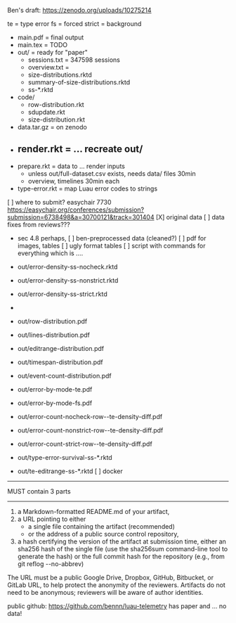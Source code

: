 
Ben's draft:
 https://zenodo.org/uploads/10275214

te = type error
fs = forced strict = background

* main.pdf = final output
* main.tex = TODO
* out/ = ready for "paper"
  - sessions.txt = 347598 sessions
  - overview.txt = 
  - size-distributions.rktd
  - summary-of-size-distributions.rktd
  - ss-*.rktd
* code/
  - row-distribution.rkt
  - sdupdate.rkt
  - size-distribution.rkt
* data.tar.gz = on zenodo
* render.rkt = ... recreate out/
  - 
* prepare.rkt = data to ... render inputs
  - unless out/full-dataset.csv exists, needs data/ files
    30min
  - overview, timelines
    30min each
* type-error.rkt = map Luau error codes to strings

[ ] where to submit?
   easychair 7730
   https://easychair.org/conferences/submission?submission=6738498&a=30700121&track=301404
[X] original data
[ ] data fixes from reviews???
  - sec 4.8 perhaps, 
[ ] ben-preprocessed data (cleaned?)
[ ] pdf for images, tables
[ ] ugly format tables
[ ] script with commands for everything which is ....
  - out/error-density-ss-nocheck.rktd
  - out/error-density-ss-nonstrict.rktd
  - out/error-density-ss-strict.rktd
  - 

  - out/row-distribution.pdf
  - out/lines-distribution.pdf
  - out/editrange-distribution.pdf
  - out/timespan-distribution.pdf
  - out/event-count-distribution.pdf
  - out/error-by-mode-te.pdf
  - out/error-by-mode-fs.pdf
  - out/error-count-nocheck-row--te-density-diff.pdf
  - out/error-count-nonstrict-row--te-density-diff.pdf
  - out/error-count-strict-row--te-density-diff.pdf
  - out/type-error-survival-ss-*.rktd
  - out/te-editrange-ss-*.rktd
[ ] docker


- - -

MUST contain 3 parts

---

1. a Markdown-formatted README.md of your artifact,
2. a URL pointing to either
   - a single file containing the artifact (recommended)
   - or the address of a public source control repository,
3. a hash certifying the version of the artifact at submission time, either an
   sha256 hash of the single file (use the sha256sum command-line tool to
   generate the hash) or the full commit hash for the repository (e.g., from
   git reflog --no-abbrev)

The URL must be a public Google Drive, Dropbox, GitHub, Bitbucket, or GitLab
URL, to help protect the anonymity of the reviewers.
Artifacts do not need to be anonymous; reviewers will be aware of author identities.

public github: https://github.com/bennn/luau-telemetry
has paper and ... no data!

